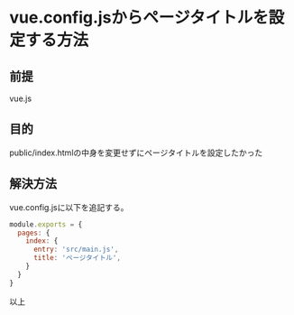 # vue.config.jsからページタイトルを設定する方法
## 前提
vue.js

## 目的
public/index.htmlの中身を変更せずにページタイトルを設定したかった

## 解決方法
vue.config.jsに以下を追記する。

```javascript
module.exports = {
  pages: {
    index: {
      entry: 'src/main.js',
      title: 'ページタイトル',
    }
  }
}
```

以上
